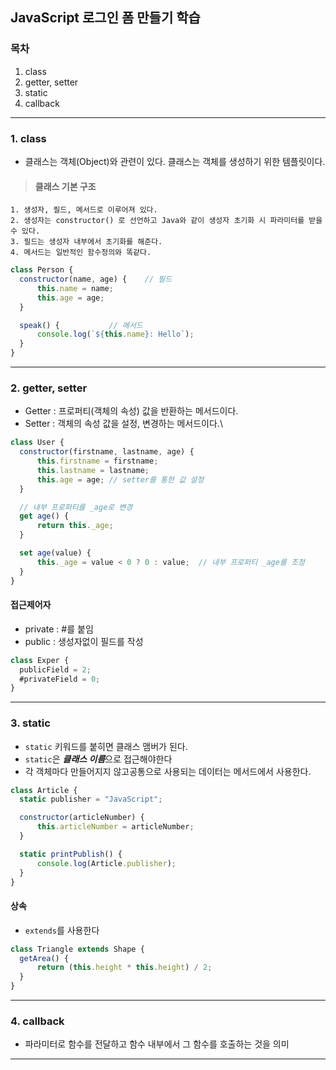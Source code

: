 ## JavaScript 로그인 폼 만들기 학습

### 목차
 1. class
 2. getter, setter
 3. static
 4. callback
----

### 1. class
- 클래스는 객체(Object)와 관련이 있다. 클래스는 객체를 생성하기 위한 템플릿이다.

> #### 클래스 기본 구조
    1. 생성자, 필드, 메서드로 이루어져 있다.
    2. 생성자는 constructor() 로 선언하고 Java와 같이 생성자 초기화 시 파라미터를 받을 수 있다.
    3. 필드는 생성자 내부에서 초기화를 해준다.
    4. 메서드는 일반적인 함수정의와 똑같다.

```javascript
class Person {
  constructor(name, age) {    // 필드
      this.name = name;
      this.age = age;
  }

  speak() {           // 메서드
      console.log(`${this.name}: Hello`);
  }
}
```

---
### 2. getter, setter
- Getter : 프로퍼티(객체의 속성) 값을 반환하는 메서드이다.
- Setter : 객체의 속성 값을 설정, 변경하는 메서드이다.\
```javascript
class User {
  constructor(firstname, lastname, age) {
      this.firstname = firstname;
      this.lastname = lastname;
      this.age = age; // setter를 통한 값 설정
  }

  // 내부 프로퍼티를 _age로 변경
  get age() {
      return this._age;
  }

  set age(value) {
      this._age = value < 0 ? 0 : value;  // 내부 프로퍼티 _age를 조정
  }
}
```

#### 접근제어자
- private : #를 붙임
- public : 생성자없이 필드를 작성

```javascript
class Exper {
  publicField = 2;
  #privateField = 0;
}
```
---
### 3. static
- `static` 키워드를 붙히면 클래스 맴버가 된다.
- `static`은 ***클래스 이름***으로 접근해야한다
- 각 객체마다 만들어지지 않고공통으로 사용되는 데이터는 메서드에서 사용한다.
```javascript
class Article {
  static publisher = "JavaScript";

  constructor(articleNumber) {
      this.articleNumber = articleNumber;
  }

  static printPublish() {
      console.log(Article.publisher);
  }
}
```

#### 상속
- `extends`를 사용한다
```javascript
class Triangle extends Shape {
  getArea() {
      return (this.height * this.height) / 2;
  }
}
```
---
### 4. callback
- 파라미터로 함수를 전달하고 함수 내부에서 그 함수를 호출하는 것을 의미

---
